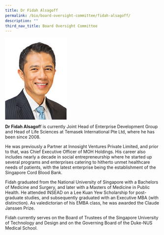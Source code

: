 ```yaml
---
title: Dr Fidah Alsagoff
permalink: /bio/board-oversight-committee/fidah-alsagoff/
description: ""
third_nav_title: Board Oversight Committee
---
```

<img src="/images/Bio/Board%20Oversight%20Committee/dr-fidah-alsagoff-photo2.png" align="center" style="width:200px">

**Dr Fidah Alsagof**f is currently Joint Head of Enterprise Development Group and Head of Life Sciences at Temasek International Pte Ltd, where he has been since 2008.

He was previously a Partner at Innosight Ventures Private Limited, and prior to that, was Chief Executive Officer of MOH Holdings. His career also includes nearly a decade in social entrepreneurship where he started up several programs and enterprises catering to hitherto unmet healthcare needs of patients, with the latest enterprise being the establishment of the Singapore Cord Blood Bank.

Fidah graduated from the National University of Singapore with a Bachelors of Medicine and Surgery, and later with a Masters of Medicine in Public Health. He attended INSEAD on a Lee Kuan Yew Scholarship for post-graduate studies, and subsequently graduated with an Executive MBA (with distinction). As valedictorian of his EMBA class, he was awarded the Claude Janssen Prize.

Fidah currently serves on the Board of Trustees of the Singapore University of Technology and Design and on the Governing Board of the Duke-NUS Medical School.